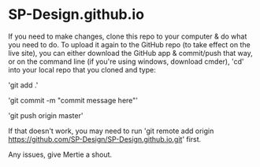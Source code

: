 # SP-Design.github.io
If you need to make changes, clone this repo to your computer & do what you need to do. 
To upload it again to the GitHub repo (to take effect on the live site), you can either download the GitHub app & commit/push that way, or on the command line (if you're using windows, download cmder), 'cd' into your local repo that you cloned and type: 

'git add .'

'git commit -m "commit message here"'

'git push origin master'
    
If that doesn't work, you may need to run 'git remote add origin https://github.com/SP-Design/SP-Design.github.io.git' first.

Any issues, give Mertie a shout.

